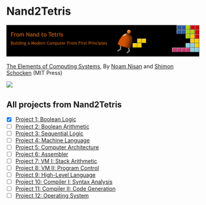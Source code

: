 # Nand2Tetris


[![](./images/Intro.png)](http://nand2tetris.org/)

[The Elements of Computing Systems](https://www.nand2tetris.org/book), By [Noam Nisan](https://www.cs.huji.ac.il/~noam/) and [Shimon Schocken](https://www.shimonschocken.com/) (MIT Press)

[![](https://static.wixstatic.com/media/44046b_68deee3a58e64efdba36a6813c4ea906~mv2.png/v1/crop/x_73,y_0,w_663,h_654/fill/w_560,h_580,al_c,q_85,usm_0.66_1.00_0.01,enc_auto/44046b_68deee3a58e64efdba36a6813c4ea906~mv2.png)](https://www.nand2tetris.org/book)


## All projects from Nand2Tetris


- [x] [Project 1: Boolean Logic](https://gitlab.com/0xbaruas/nand2tetris/-/tree/main/projects/01)
- [ ] [Project 2: Boolean Arithmetic](#)
- [ ] [Project 3: Sequential Logic](#) 
- [ ] [Project 4: Machine Language](#) 
- [ ] [Project 5: Computer Architecture](#) 
- [ ] [Project 6: Assembler](#)
- [ ] [Project 7: VM I: Stack Arithmetic ](#)  
- [ ] [Project 8: VM II: Program Control](#)   
- [ ] [Project 9: High-Level Language](#) 
- [ ] [Project 10: Compiler I: Syntax Analysis](#)   
- [ ] [Project 11: Compiler II: Code Generation](#)   
- [ ] [Project 12: Operating System](#) 
